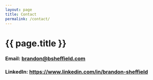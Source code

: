 ```yaml
---
layout: page
title: Contact
permalink: /contact/
---
```


# {{ page.title }}

### Email: brandon@bsheffield.com

### LinkedIn: <https://www.linkedin.com/in/brandon-sheffield>





